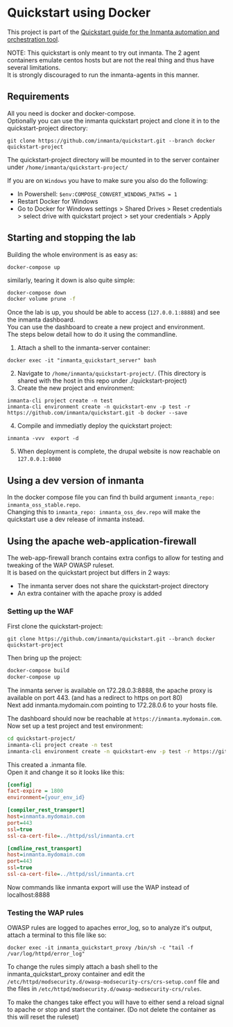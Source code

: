 # Quickstart using Docker

This project is part of the [Quickstart guide for the Inmanta automation and orchestration tool](https://docs.inmanta.com/community/latest/quickstart.html).  

NOTE:
This quickstart is only meant to try out inmanta.
The 2 agent containers emulate centos hosts but are not the real thing and thus have several limitations.  
It is strongly discouraged to run the inmanta-agents in this manner.  

## Requirements

All you need is docker and docker-compose.  
Optionally you can use the inmanta quickstart project and clone it in to the quickstart-project directory:  

`git clone https://github.com/inmanta/quickstart.git --branch docker quickstart-project`

The quickstart-project directory will be mounted in to the server container under `/home/inmanta/quickstart-project/`

If you are on `Windows` you have to make sure you also do the following:

- In Powershell: `$env:COMPOSE_CONVERT_WINDOWS_PATHS = 1`
- Restart Docker for Windows
- Go to Docker for Windows settings > Shared Drives > Reset credentials > select drive with quickstart project > set your credentials > Apply

## Starting and stopping the lab

Building the whole environment is as easy as:  

`docker-compose up`

similarly, tearing it down is also quite simple:  

``` sh
docker-compose down
docker volume prune -f
```

Once the lab is up, you should be able to access (`127.0.0.1:8888`) and see the inmanta dashboard.  
You can use the dashboard to create a new project and environment.  
The steps below detail how to do it using the commandline.  

1. Attach a shell to the inmanta-server container:  

`docker exec -it "inmanta_quickstart_server" bash`

2. Navigate to `/home/inmanta/quickstart-project/`. (This directory is shared with the host in this repo under ./quickstart-project)  
3. Create the new project and environment:  

```
inmanta-cli project create -n test
inmanta-cli environment create -n quickstart-env -p test -r https://github.com/inmanta/quickstart.git -b docker --save
```

4. Compile and immediatly deploy the quickstart project:  

`inmanta -vvv  export -d`

5. When deployment is complete, the drupal website is now reachable on `127.0.0.1:8080`  

## Using a dev version of inmanta

In the docker compose file you can find th build argument `inmanta_repo: inmanta_oss_stable.repo`.  
Changing this to `inmanta_repo: inmanta_oss_dev.repo` will make the quickstart use a dev release of inmanta instead.  

## Using the apache web-application-firewall

The web-app-firewall branch contains extra configs to allow for testing and tweaking of the WAP OWASP ruleset.  
It is based on the quickstart project but differs in 2 ways:

- The inmanta server does not share the quickstart-project directory
- An extra container with the apache proxy is added

### Setting up the WAF

First clone the quickstart-project:  

`git clone https://github.com/inmanta/quickstart.git --branch docker quickstart-project`

Then bring up the project:

```sh
docker-compose build
docker-compose up
```

The inmanta server is available on 172.28.0.3:8888, the apache proxy is available on port 443.
(and has a redirect to https on port 80)  
Next add inmanta.mydomain.com pointing to 172.28.0.6 to your hosts file.  

The dashboard should now be reachable at `https://inmanta.mydomain.com`.  
Now set up a test project and test environment:  

```sh
cd quickstart-project/
inmanta-cli project create -n test
inmanta-cli environment create -n quickstart-env -p test -r https://github.com/inmanta/quickstart.git -b docker --save
```

This created a .inmanta file.  
Open it and change it so it looks like this:  

```ini
[config]
fact-expire = 1800
environment={your_env_id}

[compiler_rest_transport]
host=inmanta.mydomain.com
port=443
ssl=true
ssl-ca-cert-file=../httpd/ssl/inmanta.crt

[cmdline_rest_transport]
host=inmanta.mydomain.com
port=443
ssl=true
ssl-ca-cert-file=../httpd/ssl/inmanta.crt
```

Now commands like inmanta export will use the WAP instead of localhost:8888

### Testing the WAP rules

OWASP rules are logged to apaches error_log, so to analyze it's output, attach a terminal to this file like so:

`docker exec -it inmanta_quickstart_proxy /bin/sh -c "tail -f /var/log/httpd/error_log"`

To change the rules simply attach a bash shell to the inmanta_quickstart_proxy container and edit the `/etc/httpd/modsecurity.d/owasp-modsecurity-crs/crs-setup.conf` file and the files in `/etc/httpd/modsecurity.d/owasp-modsecurity-crs/rules`.  

To make the changes take effect you will have to either send a reload signal to apache or stop and start the container. (Do not delete the container as this will reset the ruleset)
